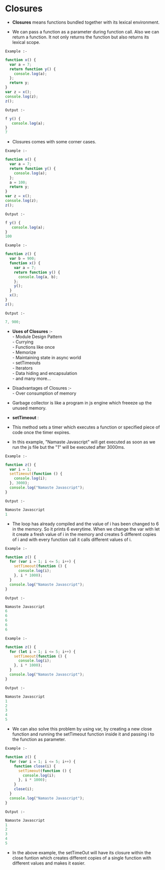 <h1>Closures</h1>
<p>

- <b>Closures</b> means functions bundled together with its lexical environment.

- We can pass a function as a parameter during function call. Also we can return a function. It not only returns the function but also returns its lexical scope.

<code>Example :-</code>

```javascript
function x() {
  var a = 7;
  return function y() {
    console.log(a);
  };
  return y;
}
var z = x();
console.log(z);
z();
```

<code>Output :-</code>

```javascript
f y() {
   console.log(a);
}
7
```

- Closures comes with some corner cases.

<code>Example :-</code>

```javascript
function x() {
  var a = 7;
  return function y() {
    console.log(a);
  };
  a = 100;
  return y;
}
var z = x();
console.log(z);
z();
```

<code>Output :-</code>

```javascript
f y() {
   console.log(a);
}
100
```

<code>Example :-</code>

```javascript
function z() {
  var b = 900;
  function x() {
    var a = 7;
    return function y() {
      console.log(a, b);
    };
    y();
  }
  x();
}
z();
```

<code>Output :-</code>

```javascript
7, 900;
```

- <b>Uses of Closures</b> :- <br> - Module Design Pattern<br> - Currying<br> - Functions like once<br> - Memorize<br> - Maintaining state in async world<br> - setTimeouts<br> - Iterators<br> - Data hiding and encapsulation<br> - and many more...<br>

- Disadvantages of Closures :-<br> - Over consumption of memory

- Garbage collector is like a program in js engine which freeeze up the unused memory.

- <b>setTimeout</b> : 
  
- This method sets a timer which executes a function or specified piece of code once the timer expires.

- In this example, "Namaste Javascript" will get executed as soon as we run the js file but the "1" will be executed after 3000ms.

<code>Example :-</code>

```javascript
function z() {
  var i = 1;
  setTimeout(function () {
    console.log(i);
  }, 3000);
  console.log("Namaste Javascript");
}
```

<code>Output :-</code>

```javascript
Namaste Javascript
1
```

- The loop has already compiled and the value of i has been changed to 6 in the memory. So it prints 6 everytime. When we change the var with let it create a fresh value of i in the memory and creates 5 different copies of i and with every function call it calls different values of i.

<code>Example :-</code>

```javascript
function z() {
  for (var i = 1; i <= 5; i++) {
    setTimeout(function () {
      console.log(i);
    }, i * 1000);
  }
  console.log("Namaste Javascript");
}
```

<code>Output :-</code>

```javascript
Namaste Javascript
6
6
6
6
6
```

<code>Example :-</code>

```javascript
function z() {
  for (let i = 1; i <= 5; i++) {
    setTimeout(function () {
      console.log(i);
    }, i * 1000);
  }
  console.log("Namaste Javascript");
}
```

<code>Output :-</code>

```javascript
Namaste Javascript
1
2
3
4
5
```

- We can also solve this problem by using var, by creating a new close function and running the setTimeout function inside it and passing i to the function as parameter.

<code>Example :-</code>

```javascript
function z() {
  for (var i = 1; i <= 5; i++) {
    function close(i) {
      setTimeout(function () {
        console.log(i);
      }, i * 1000);
    }
    close(i);
  }
  console.log("Namaste Javascript");
}
```

<code>Output :-</code>

```javascript
Namaste Javascript
1
2
3
4
5
```

- In the above example, the setTimeOut will have its closure within the close funtion which creates different copies of a single function with different values and makes it easier.

</p>
